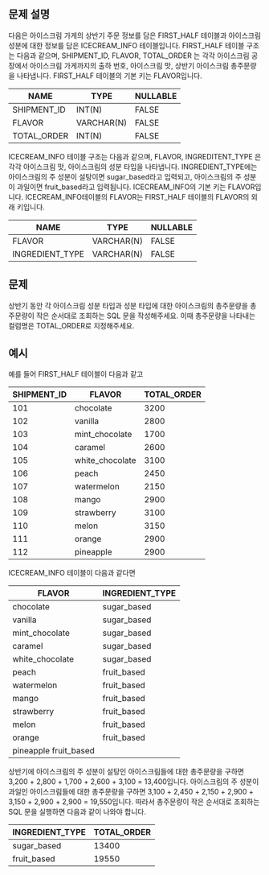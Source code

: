 ## 문제 설명
다음은 아이스크림 가게의 상반기 주문 정보를 담은 FIRST_HALF 테이블과 아이스크림 성분에 대한 정보를 담은 ICECREAM_INFO 테이블입니다. FIRST_HALF 테이블 구조는 다음과 같으며, SHIPMENT_ID, FLAVOR, TOTAL_ORDER 는 각각 아이스크림 공장에서 아이스크림 가게까지의 출하 번호, 아이스크림 맛, 상반기 아이스크림 총주문량을 나타냅니다. FIRST_HALF 테이블의 기본 키는 FLAVOR입니다.

|NAME|	TYPE|	NULLABLE|
|-|-|-|
|SHIPMENT_ID|	INT(N)|	FALSE|
|FLAVOR|	VARCHAR(N)|	FALSE|
|TOTAL_ORDER|	INT(N)|	FALSE|

ICECREAM_INFO 테이블 구조는 다음과 같으며, FLAVOR, INGREDITENT_TYPE 은 각각 아이스크림 맛, 아이스크림의 성분 타입을 나타냅니다. INGREDIENT_TYPE에는 아이스크림의 주 성분이 설탕이면 sugar_based라고 입력되고, 아이스크림의 주 성분이 과일이면 fruit_based라고 입력됩니다. ICECREAM_INFO의 기본 키는 FLAVOR입니다. ICECREAM_INFO테이블의 FLAVOR는 FIRST_HALF 테이블의 FLAVOR의 외래 키입니다.

|NAME|	TYPE|	NULLABLE|
|-|-|-|
|FLAVOR|	VARCHAR(N)|	FALSE|
|INGREDIENT_TYPE|	VARCHAR(N)|	FALSE|
## 문제
상반기 동안 각 아이스크림 성분 타입과 성분 타입에 대한 아이스크림의 총주문량을 총주문량이 작은 순서대로 조회하는 SQL 문을 작성해주세요. 이때 총주문량을 나타내는 컬럼명은 TOTAL_ORDER로 지정해주세요.

## 예시
예를 들어 FIRST_HALF 테이블이 다음과 같고

|SHIPMENT_ID|	FLAVOR|	TOTAL_ORDER|
|-|-|-|
|101|	chocolate|	3200|
|102|	vanilla|	2800|
|103|	mint_chocolate|	1700|
|104|	caramel|	2600|
|105|	white_chocolate|	3100|
|106|	peach|	2450|
|107|	watermelon|	2150|
|108|	mango|	2900|
|109|	strawberry|	3100|
|110|	melon|	3150|
|111|	orange|	2900|
|112|	pineapple|	2900|

ICECREAM_INFO 테이블이 다음과 같다면

|FLAVOR|	INGREDIENT_TYPE|
|-|-|
|chocolate|	sugar_based|
|vanilla|	sugar_based|
|mint_chocolate|	sugar_based|
|caramel|	sugar_based|
|white_chocolate|	sugar_based|
|peach|	fruit_based|
|watermelon|	fruit_based|
|mango|	fruit_based|
|strawberry|	fruit_based|
|melon|	fruit_based|
|orange|	fruit_based|
|pineapple	fruit_based|

상반기에 아이스크림의 주 성분이 설탕인 아이스크림들에 대한 총주문량을 구하면 3,200 + 2,800 + 1,700 + 2,600 + 3,100 = 13,400입니다. 아이스크림의 주 성분이 과일인 아이스크림들에 대한 총주문량을 구하면 3,100 + 2,450 + 2,150 + 2,900 + 3,150 + 2,900 + 2,900 = 19,550입니다. 따라서 총주문량이 작은 순서대로 조회하는 SQL 문을 실행하면 다음과 같이 나와야 합니다.

|INGREDIENT_TYPE|	TOTAL_ORDER|
|-|-|
|sugar_based|	13400|
|fruit_based|	19550|